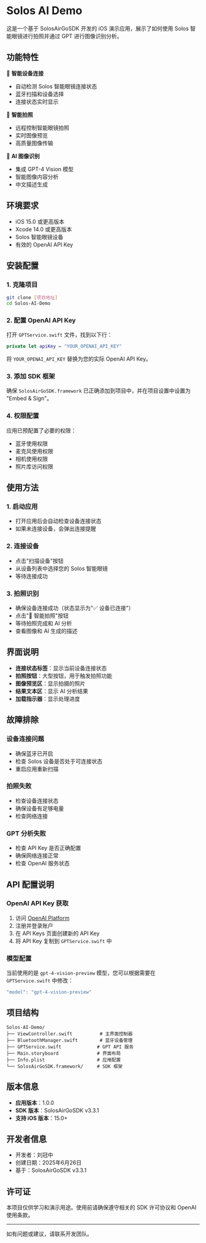 # Solos AI Demo

这是一个基于 SolosAirGoSDK 开发的 iOS 演示应用，展示了如何使用 Solos 智能眼镜进行拍照并通过 GPT 进行图像识别分析。

## 功能特性

🔗 **智能设备连接**
- 自动检测 Solos 智能眼镜连接状态
- 蓝牙扫描和设备选择
- 连接状态实时显示

📸 **智能拍照**
- 远程控制智能眼镜拍照
- 实时图像预览
- 高质量图像传输

🤖 **AI 图像识别**
- 集成 GPT-4 Vision 模型
- 智能图像内容分析
- 中文描述生成

## 环境要求

- iOS 15.0 或更高版本
- Xcode 14.0 或更高版本
- Solos 智能眼镜设备
- 有效的 OpenAI API Key

## 安装配置

### 1. 克隆项目
```bash
git clone [项目地址]
cd Solos-AI-Demo
```

### 2. 配置 OpenAI API Key
打开 `GPTService.swift` 文件，找到以下行：
```swift
private let apiKey = "YOUR_OPENAI_API_KEY"
```
将 `YOUR_OPENAI_API_KEY` 替换为您的实际 OpenAI API Key。

### 3. 添加 SDK 框架
确保 `SolosAirGoSDK.framework` 已正确添加到项目中，并在项目设置中设置为 "Embed & Sign"。

### 4. 权限配置
应用已预配置了必要的权限：
- 蓝牙使用权限
- 麦克风使用权限  
- 相机使用权限
- 照片库访问权限

## 使用方法

### 1. 启动应用
- 打开应用后会自动检查设备连接状态
- 如果未连接设备，会弹出连接提醒

### 2. 连接设备
- 点击"扫描设备"按钮
- 从设备列表中选择您的 Solos 智能眼镜
- 等待连接成功

### 3. 拍照识别
- 确保设备连接成功（状态显示为"✅ 设备已连接"）
- 点击"📸 智能拍照"按钮
- 等待拍照完成和 AI 分析
- 查看图像和 AI 生成的描述

## 界面说明

- **连接状态标签**：显示当前设备连接状态
- **拍照按钮**：大型按钮，用于触发拍照功能
- **图像预览区**：显示拍摄的照片
- **结果文本区**：显示 AI 分析结果
- **加载指示器**：显示处理进度

## 故障排除

### 设备连接问题
- 确保蓝牙已开启
- 检查 Solos 设备是否处于可连接状态
- 重启应用重新扫描

### 拍照失败
- 检查设备连接状态
- 确保设备有足够电量
- 检查网络连接

### GPT 分析失败
- 检查 API Key 是否正确配置
- 确保网络连接正常
- 检查 OpenAI 服务状态

## API 配置说明

### OpenAI API Key 获取
1. 访问 [OpenAI Platform](https://platform.openai.com/)
2. 注册并登录账户
3. 在 API Keys 页面创建新的 API Key
4. 将 API Key 复制到 `GPTService.swift` 中

### 模型配置
当前使用的是 `gpt-4-vision-preview` 模型，您可以根据需要在 `GPTService.swift` 中修改：
```swift
"model": "gpt-4-vision-preview"
```

## 项目结构

```
Solos-AI-Demo/
├── ViewController.swift          # 主界面控制器
├── BluetoothManager.swift        # 蓝牙设备管理
├── GPTService.swift             # GPT API 服务
├── Main.storyboard              # 界面布局
├── Info.plist                   # 应用配置
└── SolosAirGoSDK.framework/     # SDK 框架
```

## 版本信息

- **应用版本**：1.0.0
- **SDK 版本**：SolosAirGoSDK v3.3.1
- **支持 iOS 版本**：15.0+

## 开发者信息

- 开发者：刘冠中
- 创建日期：2025年6月26日
- 基于：SolosAirGoSDK v3.3.1

## 许可证

本项目仅供学习和演示用途。使用前请确保遵守相关的 SDK 许可协议和 OpenAI 使用条款。

---

如有问题或建议，请联系开发团队。 